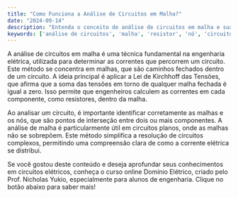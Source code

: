 ```yaml
---
title: "Como Funciona a Análise de Circuitos em Malha?"
date: "2024-09-14"
description: "Entenda o conceito de análise de circuitos em malha e sua importância na engenharia elétrica."
keywords: ['análise de circuitos', 'malha', 'resistor', 'nó', 'circuitos elétricos']
---
```


A análise de circuitos em malha é uma técnica fundamental na engenharia elétrica, utilizada para determinar as correntes que percorrem um circuito. Este método se concentra em malhas, que são caminhos fechados dentro de um circuito. A ideia principal é aplicar a Lei de Kirchhoff das Tensões, que afirma que a soma das tensões em torno de qualquer malha fechada é igual a zero. Isso permite que engenheiros calculem as correntes em cada componente, como resistores, dentro da malha.

Ao analisar um circuito, é importante identificar corretamente as malhas e os nós, que são pontos de interseção entre dois ou mais componentes. A análise de malha é particularmente útil em circuitos planos, onde as malhas não se sobrepõem. Este método simplifica a resolução de circuitos complexos, permitindo uma compreensão clara de como a corrente elétrica se distribui.

Se você gostou deste conteúdo e deseja aprofundar seus conhecimentos em circuitos elétricos, conheça o curso online Domínio Elétrico, criado pelo Prof. Nicholas Yukio, especialmente para alunos de engenharia. Clique no botão abaixo para saber mais!